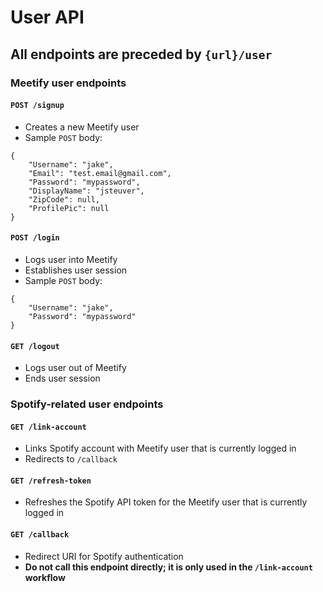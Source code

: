 # User API
## All endpoints are preceded by `{url}/user`

### Meetify user endpoints
#### `POST /signup`
- Creates a new Meetify user
- Sample `POST` body:  
```
{  
    "Username": "jake",
    "Email": "test.email@gmail.com",
    "Password": "mypassword",
    "DisplayName": "jsteuver",
    "ZipCode": null,
    "ProfilePic": null
}
```

#### `POST /login`
- Logs user into Meetify
- Establishes user session
- Sample `POST` body:
```
{
    "Username": "jake",
    "Password": "mypassword"
}
```

#### `GET /logout`
- Logs user out of Meetify
- Ends user session

### Spotify-related user endpoints
#### `GET /link-account`
- Links Spotify account with Meetify user that is currently logged in
- Redirects to `/callback`

#### `GET /refresh-token`
- Refreshes the Spotify API token for the Meetify user that is currently logged in

#### `GET /callback`
- Redirect URI for Spotify authentication
- **Do not call this endpoint directly; it is only used in the `/link-account` workflow**